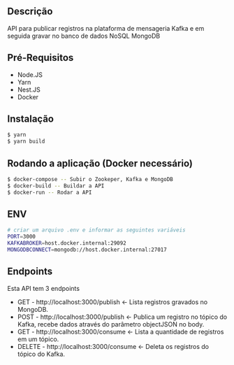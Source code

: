## Descrição

API para publicar registros na plataforma de mensageria Kafka e em seguida gravar no banco de dados NoSQL MongoDB

## Pré-Requisitos

* Node.JS
* Yarn
* Nest.JS
* Docker

## Instalação

```bash
$ yarn
$ yarn build
```

## Rodando a aplicação (Docker necessário)

```bash
$ docker-compose -- Subir o Zookeper, Kafka e MongoDB
$ docker-build -- Buildar a API
$ docker-run -- Rodar a API
```

## ENV

```bash
# criar um arquivo .env e informar as seguintes variáveis
PORT=3000
KAFKABROKER=host.docker.internal:29092
MONGODBCONNECT=mongodb://host.docker.internal:27017
```

## Endpoints

Esta API tem 3 endpoints

* GET - http://localhost:3000/publish <- Lista registros gravados no MongoDB.
* POST - http://localhost:3000/publish <- Publica um registro no tópico do Kafka, recebe dados através do parâmetro objectJSON no body.
* GET - http://localhost:3000/consume <- Lista a quantidade de registros em um tópico.
* DELETE - http://localhost:3000/consume <- Deleta os registros do tópico do Kafka.
